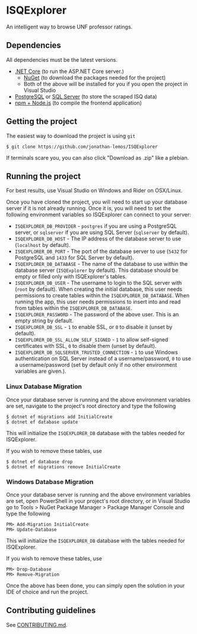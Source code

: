 # ISQExplorer
An intelligent way to browse UNF professor ratings.

## Dependencies
All dependencies must be the latest versions.
* [.NET Core](https://dotnet.microsoft.com/download/dotnet-core) (to run the ASP.NET Core server.)
    * [NuGet](https://www.nuget.org/downloads) (to download the packages needed for the project)
    * Both of the above will be installed for you if you open the project in Visual Studio
* [PostgreSQL](https://www.postgresql.org/download/) or [SQL Server](https://www.microsoft.com/en-us/sql-server/sql-server-downloads) (to store the scraped ISQ data)
* [npm + Node.js](https://nodejs.org/en/download/) (to compile the frontend application)

## Getting the project
The easiest way to download the project is using `git`
```shell
$ git clone https://github.com/jonathan-lemos/ISQExplorer
```
If terminals scare you, you can also click "Download as .zip" like a plebian.

## Running the project
For best results, use Visual Studio on Windows and Rider on OSX/Linux.

Once you have cloned the project, you will need to start up your database server if it is not already running. Once it is, you will need to set the following environment variables so ISQExplorer can connect to your server:
* `ISQEXPLORER_DB_PROVIDER` - `postgres` if you are using a PostgreSQL server, or `sqlserver` if you are using SQL Server (`sqlserver` by default).
* `ISQEXPLORER_DB_HOST` - The IP address of the database server to use (`localhost` by default).
* `ISQEXPLORER_DB_PORT` - The port of the database server to use (`5432` for PostgreSQL and `1433` for SQL Server by default).
* `ISQEXPLORER_DB_DATABASE` - The name of the database to use within the database server (`ISQExplorer` by default). This database should be empty or filled only with ISQExplorer's tables.
* `ISQEXPLORER_DB_USER` - The username to login to the SQL server with (`root` by default). When creating the initial database, this user needs permissions to create tables within the `ISQEXPLORER_DB_DATABASE`. When running the app, this user needs permissions to insert into and read from tables within the `ISQEXPLORER_DB_DATABASE`.
* `ISQEXPLORER_PASSWORD` - The password of the above user. This is an empty string by default.
* `ISQEXPLORER_DB_SSL` - `1` to enable SSL, or `0` to disable it (unset by default).
* `ISQEXPLORER_DB_SSL_ALLOW_SELF_SIGNED` - `1` to allow self-signed certificates with SSL, `0` to disable them (unset by default).
* `ISQEXPLORER_DB_SQLSERVER_TRUSTED_CONNECTION` - `1` to use Windows authentication on SQL Server instead of a username/password, `0` to use a username/password (set by default only if no other environment variables are given.).

### Linux Database Migration
Once your database server is running and the above environment variables are set, navigate to the project's root directory and type the following
```shell
$ dotnet ef migrations add InitialCreate
$ dotnet ef database update
```
This will initialize the `ISQEXPLORER_DB` database with the tables needed for ISQExplorer.

If you wish to remove these tables, use
```shell
$ dotnet ef database drop
$ dotnet ef migrations remove InitialCreate
```

### Windows Database Migration
Once your database server is running and the above environment variables are set, open PowerShell in your project's root directory, or in Visual Studio go to Tools > NuGet Package Manager > Package Manager Console and type the following
```shell
PM> Add-Migration InitialCreate
PM> Update-Database
```
This will initialize the `ISQEXPLORER_DB` database with the tables needed for ISQExplorer.

If you wish to remove these tables, use
```shell
PM> Drop-Database
PM> Remove-Migration
```

Once the above has been done, you can simply open the solution in your IDE of choice and run the project.


## Contributing guidelines
See [CONTRIBUTING.md](CONTRIBUTING.md).
